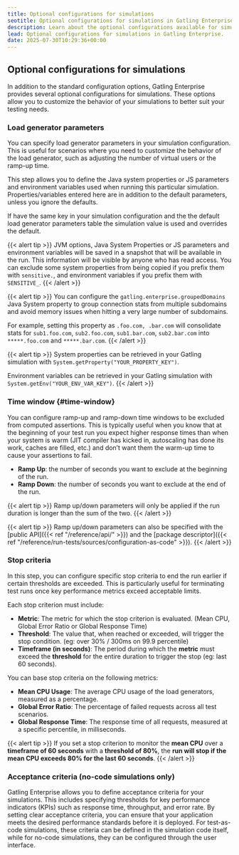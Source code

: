 ```yaml
---
title: Optional configurations for simulations
seotitle: Optional configurations for simulations in Gatling Enterprise
description: Learn about the optional configurations available for simulations in Gatling Enterprise.
lead: Optional configurations for simulations in Gatling Enterprise.
date: 2025-07-30T10:29:36+00:00
---
```


## Optional configurations for simulations

In addition to the standard configuration options, Gatling Enterprise provides several optional configurations for simulations. These options allow you to customize the behavior of your simulations to better suit your testing needs.

### Load generator parameters

You can specify load generator parameters in your simulation configuration. This is useful for scenarios where you need to customize the behavior of the load generator, such as adjusting the number of virtual users or the ramp-up time.

This step allows you to define the Java system properties or JS parameters and environment variables used when running this particular simulation. Properties/variables entered here are in addition to the default parameters, unless you ignore the defaults. 

If have the same key in your simulation configuration and the the default load generator parameters table <!--link here--> the simulation value is used and overrides the default.

{{< alert tip >}}
JVM options, Java System Properties or JS parameters and environment variables will be saved in a snapshot that will be available in the run. This information will be visible by anyone who has read access.
You can exclude some system properties from being copied if you prefix them with `sensitive.`, and environment variables if you prefix them with `SENSITIVE_`.
{{< /alert >}}

{{< alert tip >}}
You can configure the `gatling.enterprise.groupedDomains` Java System property to group connection stats from multiple subdomains and avoid memory issues when hitting a very large number of subdomains.

For example, setting this property as `.foo.com, .bar.com` will consolidate stats for `sub1.foo.com`, `sub2.foo.com`, `sub1.bar.com`, `sub2.bar.com` into `*****.foo.com` and `*****.bar.com`.
{{< /alert >}}

{{< alert tip >}}
System properties can be retrieved in your Gatling simulation with `System.getProperty("YOUR_PROPERTY_KEY")`.

Environment variables can be retrieved in your Gatling simulation with `System.getEnv("YOUR_ENV_VAR_KEY")`.
{{< /alert >}}

### Time window {#time-window}

You can configure ramp-up and ramp-down time windows to be excluded from computed assertions. This is typically useful when you know that at the beginning of your test run you expect higher response times than when your system is warm (JIT compiler has kicked in, autoscaling has done its work, caches are filled, etc.) and don’t want them the warm-up time to cause your assertions to fail.

- **Ramp Up**: the number of seconds you want to exclude at the beginning of the run.
- **Ramp Down**: the number of seconds you want to exclude at the end of the run.

{{< alert tip >}}
Ramp up/down parameters will only be applied if the run duration is longer than the sum of the two.
{{< /alert >}}

{{< alert tip >}}
Ramp up/down parameters can also be specified with the [public API]({{< ref "/reference/api/" >}}) and the [package descriptor]({{< ref "/reference/run-tests/sources/configuration-as-code" >}}). 
{{< /alert >}}

### Stop criteria

In this step, you can configure specific stop criteria to end the run earlier if certain thresholds are exceeded. 
This is particularly useful for terminating test runs once key performance metrics exceed acceptable limits.

Each stop criterion must include:

- **Metric**: The metric for which the stop criterion is evaluated. (Mean CPU, Global Error Ratio or Global Response Time)
- **Threshold**: The value that, when reached or exceeded, will trigger the stop condition. (eg: over 30% / 300ms on 99.9 percentile)
- **Timeframe (in seconds)**: The period during which the **metric** must exceed the **threshold** for the entire duration to trigger the stop (eg: last 60 seconds).

You can base stop criteria on the following metrics:

- **Mean CPU Usage**: The average CPU usage of the load generators, measured as a percentage.
- **Global Error Ratio**: The percentage of failed requests across all test scenarios.
- **Global Response Time**: The response time of all requests, measured at a specific percentile, in milliseconds.

{{< alert tip >}}
If you set a stop criterion to monitor the **mean CPU** over a **timeframe of 60 seconds** with a **threshold of 80%**, 
the **run will stop if the mean CPU exceeds 80% for the last 60 seconds**.
{{< /alert >}}

### Acceptance criteria (no-code simulations only)

Gatling Enterprise allows you to define acceptance criteria for your simulations. This includes specifying thresholds for key performance indicators (KPIs) such as response time, throughput, and error rate. By setting clear acceptance criteria, you can ensure that your application meets the desired performance standards before it is deployed. For test-as-code simulations, these criteria can be defined in the simulation code itself, while for no-code simulations, they can be configured through the user interface.
